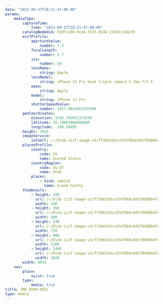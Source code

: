 ```yaml
---
date: "2023-09-27T18:21:47-06:00"
params:
    mediaType:
        captureTime:
            time: "2023-09-27T18:21:47-06:00"
        catalogNodeUid: 0197cc00-8cd4-7575-8144-22d3ec148c9f
        exifProfile:
            apertureValue:
                number: 1.5
            focalLength:
                number: 5.7
            iso:
                number: 50
            lensMake:
                string: Apple
            lensModel:
                string: iPhone 13 Pro back triple camera 5.7mm f/1.5
            make:
                string: Apple
            model:
                string: iPhone 13 Pro
            shutterSpeedValue:
                number: 2457.0024451597096
        geoCoordinates:
            elevation: 1536.765931372549
            latitude: 38.70003888888889
            longitude: -109.56495
        height: 3024
        imageService:
            infoUrl: /~/blob-iiif-image-v3/f73b632dccd7470b9cb01f9d98b4fe9ccbb81b2563957002cee5cd216c13e5c8/info.json
        placesProfile:
            country:
                code: US
                name: United States
            countryRegion:
                code: US-UT
                name: Utah
            places:
                - kind: admin2
                  name: Grand County
        thumbnails:
            - height: 180
              url: /~/blob-iiif-image-v3/f73b632dccd7470b9cb01f9d98b4fe9ccbb81b2563957002cee5cd216c13e5c8/full/240%2C180/0/default.jpg
              width: 240
            - height: 360
              url: /~/blob-iiif-image-v3/f73b632dccd7470b9cb01f9d98b4fe9ccbb81b2563957002cee5cd216c13e5c8/full/480%2C360/0/default.jpg
              width: 480
            - height: 540
              url: /~/blob-iiif-image-v3/f73b632dccd7470b9cb01f9d98b4fe9ccbb81b2563957002cee5cd216c13e5c8/full/720%2C540/0/default.jpg
              width: 720
            - height: 960
              url: /~/blob-iiif-image-v3/f73b632dccd7470b9cb01f9d98b4fe9ccbb81b2563957002cee5cd216c13e5c8/full/1280%2C960/0/default.jpg
              width: 1280
            - height: 1440
              url: /~/blob-iiif-image-v3/f73b632dccd7470b9cb01f9d98b4fe9ccbb81b2563957002cee5cd216c13e5c8/full/1920%2C1440/0/default.jpg
              width: 1920
        width: 4032
    nav:
        place:
            us/ut: true
        type:
            media: true
title: IMG_8509.HEIC
type: media
---
```

